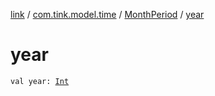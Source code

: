 [link](../../index.md) / [com.tink.model.time](../index.md) / [MonthPeriod](index.md) / [year](./year.md)

# year

`val year: `[`Int`](https://kotlinlang.org/api/latest/jvm/stdlib/kotlin/-int/index.html)